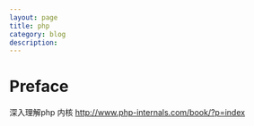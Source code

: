 ```yaml
---
layout: page
title: php
category: blog
description:
---
```

# Preface

深入理解php 内核
http://www.php-internals.com/book/?p=index
